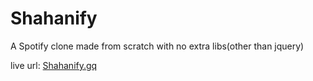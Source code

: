 # Shahanify
A Spotify clone made from scratch with no extra libs(other than jquery)

live url: [Shahanify.gq](shahanify.gq)

